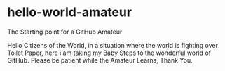 # hello-world-amateur
The Starting point for a GitHub Amateur

Hello Citizens of the World, in a situation where the world is fighting over Toilet Paper, here i am taking my Baby Steps to the wonderful world of GitHub. Please be patient while the Amateur Learns, Thank You.
